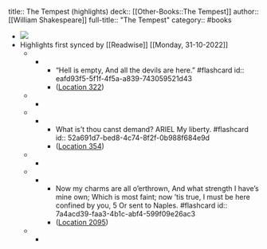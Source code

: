 title:: The Tempest (highlights)
deck:: [[Other-Books::The Tempest]]
author:: [[William Shakespeare]]
full-title:: "The Tempest"
category:: #books

- ![](https://images-na.ssl-images-amazon.com/images/I/51VwfqmEX5L._SL200_.jpg)
- Highlights first synced by [[Readwise]] [[Monday, 31-10-2022]]
	- -
		- “Hell is empty, And all the devils are here.” #flashcard
		  id:: eafd93f5-5f1f-4f5a-a839-743059521d43
		- ([Location 322](https://readwise.io/to_kindle?action=open&asin=B073WW5ZP8&location=322))
	- -
	- -
		- What is’t thou canst demand? ARIEL My liberty. #flashcard
		  id:: 52a691d7-bed8-4c74-8f2f-0b988f684e9d
		- ([Location 354](https://readwise.io/to_kindle?action=open&asin=B073WW5ZP8&location=354))
	- -
	- -
		- Now my charms are all o’erthrown, And what strength I have’s mine own; Which is most faint; now ’tis true, I must be here confined by you, 5 Or sent to Naples. #flashcard
		  id:: 7a4acd39-faa3-4b1c-abf4-599f09e26ac3
		- ([Location 2095](https://readwise.io/to_kindle?action=open&asin=B073WW5ZP8&location=2095))
	- -